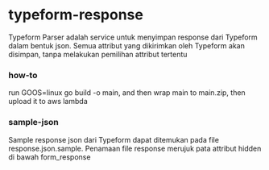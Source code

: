 # typeform-response
Typeform Parser adalah service untuk menyimpan response dari Typeform dalam bentuk json. Semua attribut yang dikirimkan oleh Typeform akan disimpan, tanpa melakukan pemilihan attribut tertentu

### how-to
run GOOS=linux go build -o main, and then wrap main to main.zip, then upload it to aws lambda

### sample-json
Sample response json dari Typeform dapat ditemukan pada file response.json.sample. Penamaan file response merujuk pata attribut hidden di bawah form_response
